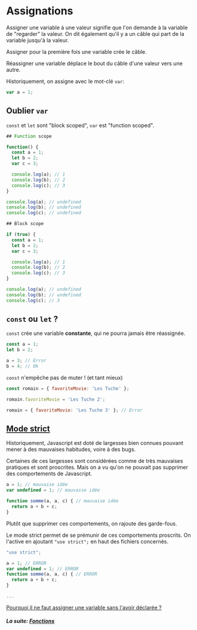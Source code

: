 # Assignations

Assigner une variable à une valeur signifie que l'on demande à la variable de "regarder" la valeur. On dit également qu'il y a un câble qui part de la variable jusqu'à la valeur.

Assigner pour la première fois une variable crée le câble.

Réassigner une variable déplace le bout du câble d'une valeur vers une autre.

Historiquement, on assigne avec le mot-clé `var`:

```js
var a = 1;
```

## Oublier `var`

`const` et `let` sont "block scoped", `var` est "function scoped".

```js
## Function scope

function() {
  const a = 1;
  let b = 2;
  var c = 3;

  console.log(a); // 1
  console.log(b); // 2
  console.log(c); // 3
}

console.log(a); // undefined
console.log(b); // undefined
console.log(c); // undefined
```

```js
## Block scope

if (true) {
  const a = 1;
  let b = 2;
  var c = 3;

  console.log(a); // 1
  console.log(b); // 2
  console.log(c); // 3
}

console.log(a); // undefined
console.log(b); // undefined
console.log(c); // 3
```

## `const` ou `let` ?

`const` crée une variable **constante**, qui ne pourra jamais être réassignée.

```js
const a = 1;
let b = 2;

a = 3; // Error
b = 4; // Ok
```

`const` n'empêche pas de muter ! (et tant mieux)

```js
const romain = { favoriteMovie: 'Les Tuche' };

romain.favoriteMovie = 'Les Tuche 2';

romain = { favoriteMovie: 'Les Tuche 3' }; // Error
```

## [Mode strict](https://developer.mozilla.org/en-US/docs/Web/JavaScript/Reference/Strict_mode)

Historiquement, Javascript est doté de largesses bien connues pouvant mener à des mauvaises habitudes, voire à des bugs.

Certaines de ces largesses sont considérées comme de très mauvaises pratiques et sont proscrites. Mais on a vu qu'on ne pouvait pas supprimer des comportements de Javascript.

```js
a = 1; // mauvaise idée
var undefined = 1; // mauvaise idée

function somme(a, a, c) { // mauvaise idée
  return a + b + c;
}
```

Plutôt que supprimer ces comportements, on rajoute des garde-fous.

Le mode strict permet de se prémunir de ces comportements proscrits. On l'active en ajoutant `"use strict";` en haut des fichiers concernés.

```js
"use strict";

a = 1; // ERROR
var undefined = 1; // ERROR
function somme(a, a, c) { // ERROR
  return a + b + c;
}

...
```

[Pourquoi il ne faut assigner une variable sans l'avoir déclarée ?](http://www.pixelstech.net/article/1320253282-How-One-Missing-%60var%60-Ruined-our-Launch)

#### _La suite: [Fonctions](./2-2_functions.md)_
